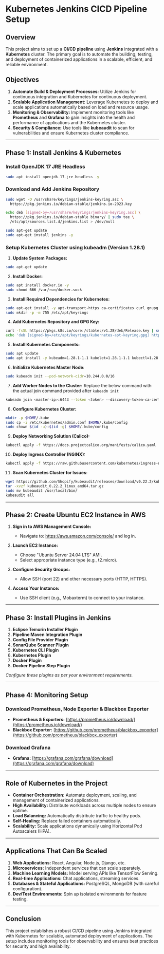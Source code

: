 # Kubernetes Jenkins CICD Pipeline Setup

## Overview
This project aims to set up a **CI/CD pipeline** using **Jenkins** integrated with a **Kubernetes** cluster. The primary goal is to automate the building, testing, and deployment of containerized applications in a scalable, efficient, and reliable environment.

## Objectives
1. **Automate Build & Deployment Processes:** Utilize Jenkins for continuous integration and Kubernetes for continuous deployment.
2. **Scalable Application Management:** Leverage Kubernetes to deploy and scale applications automatically based on load and resource usage.
3. **Monitoring & Observability:** Implement monitoring tools like **Prometheus** and **Grafana** to gain insights into the health and performance of applications and the Kubernetes cluster.
4. **Security & Compliance:** Use tools like **kubeaudit** to scan for vulnerabilities and ensure Kubernetes cluster compliance.

---

## Phase 1: Install Jenkins & Kubernetes

### Install OpenJDK 17 JRE Headless
```bash
sudo apt install openjdk-17-jre-headless -y
```

### Download and Add Jenkins Repository
```bash
sudo wget -O /usr/share/keyrings/jenkins-keyring.asc \
  https://pkg.jenkins.io/debian-stable/jenkins.io-2023.key

echo deb [signed-by=/usr/share/keyrings/jenkins-keyring.asc] \
  https://pkg.jenkins.io/debian-stable binary/ | sudo tee \
  /etc/apt/sources.list.d/jenkins.list > /dev/null

sudo apt-get update
sudo apt-get install jenkins -y
```

### Setup Kubernetes Cluster using kubeadm (Version 1.28.1)

1. **Update System Packages:**
```bash
sudo apt-get update
```

2. **Install Docker:**
```bash
sudo apt install docker.io -y
sudo chmod 666 /var/run/docker.sock
```

3. **Install Required Dependencies for Kubernetes:**
```bash
sudo apt-get install -y apt-transport-https ca-certificates curl gnupg
sudo mkdir -p -m 755 /etc/apt/keyrings
```

4. **Add Kubernetes Repository and GPG Key:**
```bash
curl -fsSL https://pkgs.k8s.io/core:/stable:/v1.28/deb/Release.key | sudo gpg --dearmor -o /etc/apt/keyrings/kubernetes-apt-keyring.gpg
echo 'deb [signed-by=/etc/apt/keyrings/kubernetes-apt-keyring.gpg] https://pkgs.k8s.io/core:/stable:/v1.28/deb/ /' | sudo tee /etc/apt/sources.list.d/kubernetes.list
```

5. **Install Kubernetes Components:**
```bash
sudo apt update
sudo apt install -y kubeadm=1.28.1-1.1 kubelet=1.28.1-1.1 kubectl=1.28.1-1.1
```

6. **Initialize Kubernetes Master Node:**
```bash
sudo kubeadm init --pod-network-cidr=10.244.0.0/16
```

7. **Add Worker Nodes to the Cluster:**
Replace the below command with the actual join command provided after `kubeadm init`
```bash
kubeadm join <master-ip>:6443 --token <token> --discovery-token-ca-cert-hash <hash>
```

8. **Configure Kubernetes Cluster:**
```bash
mkdir -p $HOME/.kube
sudo cp -i /etc/kubernetes/admin.conf $HOME/.kube/config
sudo chown $(id -u):$(id -g) $HOME/.kube/config
```

9. **Deploy Networking Solution (Calico):**
```bash
kubectl apply -f https://docs.projectcalico.org/manifests/calico.yaml
```

10. **Deploy Ingress Controller (NGINX):**
```bash
kubectl apply -f https://raw.githubusercontent.com/kubernetes/ingress-nginx/controller-v0.49.0/deploy/static/provider/baremetal/deploy.yaml
```

11. **Scan Kubernetes Cluster for Issues:**
```bash
wget https://github.com/Shopify/kubeaudit/releases/download/v0.22.2/kubeaudit_0.22.2_linux_amd64.tar.gz
tar -xvzf kubeaudit_0.22.2_linux_amd64.tar.gz
sudo mv kubeaudit /usr/local/bin/
kubeaudit all
```

---

## Phase 2: Create Ubuntu EC2 Instance in AWS

1. **Sign in to AWS Management Console:**
   - Navigate to: https://aws.amazon.com/console/ and log in.

2. **Launch EC2 Instance:**
   - Choose "Ubuntu Server 24.04 LTS" AMI.
   - Select appropriate instance type (e.g., t2.micro).

3. **Configure Security Groups:**
   - Allow SSH (port 22) and other necessary ports (HTTP, HTTPS).

4. **Access Your Instance:**
   - Use SSH client (e.g., Mobaxterm) to connect to your instance.

---

## Phase 3: Install Plugins in Jenkins

1. **Eclipse Temurin Installer Plugin**  
2. **Pipeline Maven Integration Plugin**  
3. **Config File Provider Plugin**  
4. **SonarQube Scanner Plugin**  
5. **Kubernetes CLI Plugin**  
6. **Kubernetes Plugin**  
7. **Docker Plugin**  
8. **Docker Pipeline Step Plugin**  

*Configure these plugins as per your environment requirements.*

---

## Phase 4: Monitoring Setup

### Download Prometheus, Node Exporter & Blackbox Exporter
- **Prometheus & Exporters:** [https://prometheus.io/download/](https://prometheus.io/download/)
- **Blackbox Exporter:** [https://github.com/prometheus/blackbox_exporter](https://github.com/prometheus/blackbox_exporter)

### Download Grafana
- **Grafana:** [https://grafana.com/grafana/download](https://grafana.com/grafana/download)

---

## Role of Kubernetes in the Project
- **Container Orchestration:** Automate deployment, scaling, and management of containerized applications.
- **High Availability:** Distribute workloads across multiple nodes to ensure uptime.
- **Load Balancing:** Automatically distribute traffic to healthy pods.
- **Self-Healing:** Replace failed containers automatically.
- **Scalability:** Scale applications dynamically using Horizontal Pod Autoscalers (HPA).

---

## Applications That Can Be Scaled
1. **Web Applications:** React, Angular, Node.js, Django, etc.
2. **Microservices:** Independent services that can scale separately.
3. **Machine Learning Models:** Model serving APIs like TensorFlow Serving.
4. **Real-time Applications:** Chat applications, streaming services.
5. **Databases & Stateful Applications:** PostgreSQL, MongoDB (with careful configuration).
6. **Dev/Test Environments:** Spin up isolated environments for feature testing.

---

## Conclusion
This project establishes a robust CI/CD pipeline using Jenkins integrated with Kubernetes for scalable, automated deployment of applications. The setup includes monitoring tools for observability and ensures best practices for security and high availability.
